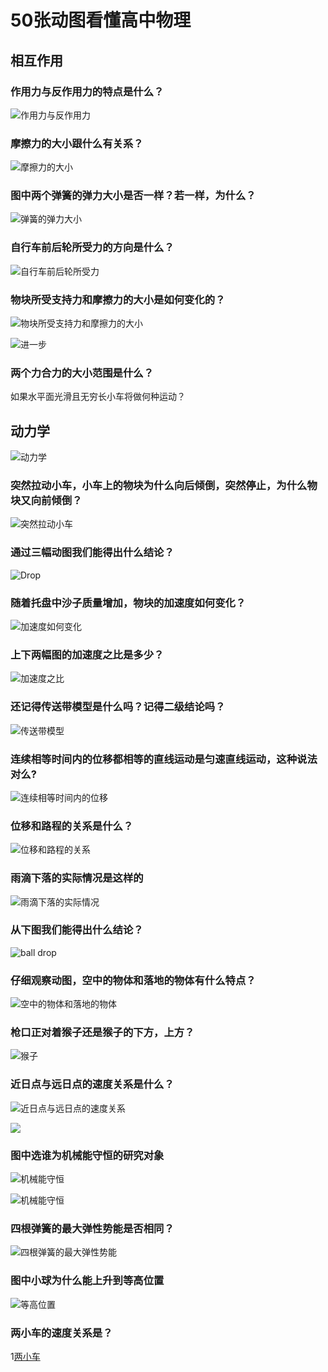 # 50张动图看懂高中物理

## 相互作用

### 作用力与反作用力的特点是什么？

![作用力与反作用力](img/01-zyl-fzyl.gif)

### 摩擦力的大小跟什么有关系？

![摩擦力的大小](img/02-mocali.gif)

### 图中两个弹簧的弹力大小是否一样？若一样，为什么？

![弹簧的弹力大小](img/03-springs.gif)

### 自行车前后轮所受力的方向是什么？

![自行车前后轮所受力](img/04-bike.gif)

### 物块所受支持力和摩擦力的大小是如何变化的？

![物块所受支持力和摩擦力的大小](img/05-support-force.gif)

![进一步](img/05-force.gif)

### 两个力合力的大小范围是什么？

如果水平面光滑且无穷长小车将做何种运动？

## 动力学

![动力学](img/06-donglixue.gif)

### 突然拉动小车，小车上的物块为什么向后倾倒，突然停止，为什么物块又向前倾倒？

![突然拉动小车](img/07-vehicle.gif)

### 通过三幅动图我们能得出什么结论？

![Drop](img/08-drop.gif)

### 随着托盘中沙子质量增加，物块的加速度如何变化？

![加速度如何变化](img/09-sand.gif)

### 上下两幅图的加速度之比是多少？

![加速度之比](img/10-increasespeed.gif)

### 还记得传送带模型是什么吗？记得二级结论吗？

![传送带模型](img/11-tranfsit.gif)

### 连续相等时间内的位移都相等的直线运动是匀速直线运动，这种说法对么?

![连续相等时间内的位移](img/12-linear-move.gif)

### 位移和路程的关系是什么？

![位移和路程的关系](img/13-move-route.gif)

### 雨滴下落的实际情况是这样的

![雨滴下落的实际情况](img/14-rain-drop.gif)

### 从下图我们能得出什么结论？

![ball drop](img/15-ball-drop.gif)

### 仔细观察动图，空中的物体和落地的物体有什么特点？

![空中的物体和落地的物体](img/16-object-drop.gif)

### 枪口正对着猴子还是猴子的下方，上方？

![猴子](img/17-monkey.gif)

### 近日点与远日点的速度关系是什么？

![近日点与远日点的速度关系](img/18-sun.gif)

![](img/18-sun-2.gif)

### 图中选谁为机械能守恒的研究对象

![机械能守恒](img/19-keep-1.gif)

![机械能守恒](img/19-keep-2.gif)

### 四根弹簧的最大弹性势能是否相同？

![四根弹簧的最大弹性势能](img/20-spring.gif)

### 图中小球为什么能上升到等高位置

![等高位置](img/21-ball.gif)

### 两小车的速度关系是？

1[两小车](img/22-trucks.gif)

